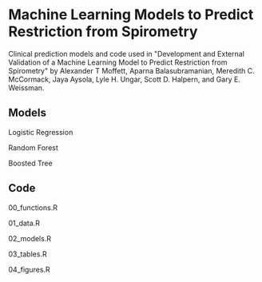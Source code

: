 # Machine Learning Models to Predict Restriction from Spirometry

Clinical prediction models and code used in "Development and External Validation of a Machine Learning Model to Predict Restriction from Spirometry" by Alexander T Moffett, Aparna Balasubramanian, Meredith C. McCormack, Jaya
Aysola, Lyle H. Ungar, Scott D. Halpern, and Gary E. Weissman.

## Models

Logistic Regression

Random Forest

Boosted Tree

## Code

00_functions.R

01_data.R

02_models.R

03_tables.R

04_figures.R
